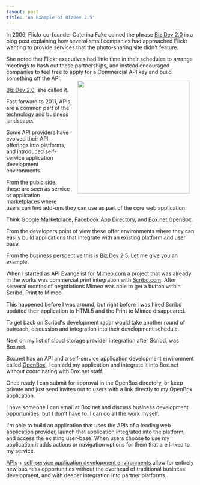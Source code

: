 ```yaml
---
layout: post
title: 'An Example of BizDev 2.5'
---
```

In 2006, Flickr co-founder Caterina Fake coined the phrase <a title="Biz Dev 2.0" href="http://blog.apievangelist.com/2010/10/07/biz-dev-2-0/">Biz Dev 2.0</a> in a blog post explaining how several small companies had approached Flickr wanting to provide services that the photo-sharing site didn't feature.<p></p>
She noted that Flickr executives had little time in their schedules to arrange meetings to hash out these partnerships, and instead encouraged companies to feel free to apply for a Commercial API key and build something off the API.<img style="padding: 15px;" src="http://kinlane-productions.s3.amazonaws.com/flickr.jpg" alt="" width="300" align="right" /><p></p>
<a title="Biz Dev 2.0" href="http://caterina.net/archive/000996.html">Biz Dev 2.0</a>, she called it.<p></p>
Fast forward to 2011, APIs are a common part of the technology and business landscape.<p></p>
Some API providers have evolved their API offerings into platforms, and introduced self-service application development environments.<p></p>
From the pubic side, these are seen as service or application marketplaces where users can find add-ons they can use as part of the core web application.<p></p>
Think <a title="Google Marketplace" href="http://blog.apievangelist.com/2011/04/08/google-apps-marketplace/">Google Marketplace</a>, <a title="Facebook App Directory" href="http://www.facebook.com/apps/directory.php">Facebook App Directory</a>, and <a title="Box.net OpenBox" href="http://blog.apievangelist.com/2011/04/08/box-net-openbox/">Box.net OpenBox</a>.<p></p>
From the developers point of view these offer environments where they can easily build applications that integrate with an existing platform and user base.<p></p>
From the business perspective this is <a title="Biz Dev 2.5" href="http://blog.apievangelist.com/2011/04/08/bizdev-2-5-with-apis-and-self-service-platforms/">Biz Dev 2.5</a>.  Let me give you an example.<p></p>
When I started as API Evangelist for <a title="Mimeo.com" href="http://www.mimeo.com">Mimeo.com</a> a project that was already in the works was commercial print integration with <a title="Scribd.com" href="http://www.scribd.com">Scribd.com</a>.   After serveral months of negotiations Mimeo was able to get a button within Scribd, Print to Mimeo.<p></p>
This happened before I was around, but right before I was hired Scribd updated their application to HTML5 and the Print to Mimeo disappeared.<p></p>
To get back on Scribd's development radar would take another round of outreach, discussion and integration into their development schedule.<p></p>
Next on my list of cloud storage provider integration after Scribd, was Box.net.<p></p>
Box.net has an API and a self-service application development environment called <a title="OpenBox" href="http://www.box.net/developers/actions">OpenBox</a>.  I can add my application and integrate it into Box.net without coordinating with Box.net staff.<p></p>
Once ready I can submit for approval in the OpenBox directory, or keep private and just send invites out to users with a link directly to my OpenBox application.<p></p>
I have someone I can email at Box.net and discuss business development opportunities, but I don't have to.  I can do all the work myself.<img style="padding: 15px;" src="http://kinlane-productions.s3.amazonaws.com/Box.net/box-net-250x161.jpg" alt="" align="right" /><p></p>
I'm able to build an application that uses the APIs of a leading web application provider, launch that application integrated into the platform, and access the existing user-base.   When users choose to use my application it adds actions or navigation options for them that are linked to my service.<p></p>
<a title="APIs" href="http://www.apievangelist.com/api-listing.php">APIs</a> + <a title="self-service application development environments" href="http://blog.apievangelist.com/2011/04/08/anatomy-of-a-self-service-application-platforms/">self-service application development environments</a> allow for entirely new business opportunities without the overhead of traditional business development, and with deeper integration into partner platforms.